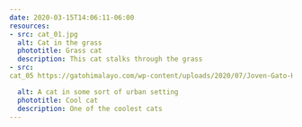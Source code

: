 ```yaml
---
date: 2020-03-15T14:06:11-06:00
resources:
- src: cat_01.jpg
  alt: Cat in the grass
  phototitle: Grass cat
  description: This cat stalks through the grass
- src: 
cat_05 https://gatohimalayo.com/wp-content/uploads/2020/07/Joven-Gato-Himalayo.jpg

  alt: A cat in some sort of urban setting
  phototitle: Cool cat
  description: One of the coolest cats
---
```


